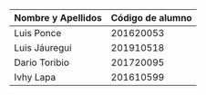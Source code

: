 | Nombre y Apellidos | Código de alumno |
|-|-|
|Luis Ponce | 201620053 |
|Luis Jáuregui	| 201910518 |
|Dario Toribio | 201720095 |
|Ivhy Lapa | 201610599 |